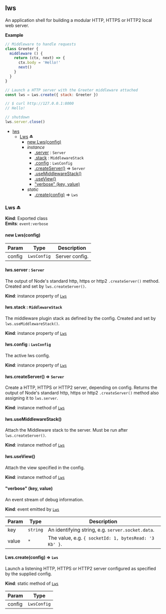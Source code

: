 <a name="module_lws"></a>

## lws
An application shell for building a modular HTTP, HTTPS or HTTP2 local web server.

**Example**  
```js
// Middleware to handle requests
class Greeter {
  middleware () {
    return (ctx, next) => {
      ctx.body = 'Hello!'
      next()
    }
  }
}

// Launch a HTTP server with the Greeter middleware attached
const lws = Lws.create({ stack: Greeter })

// $ curl http://127.0.0.1:8000
// Hello!

// shutdown
lws.server.close()
```

* [lws](#module_lws)
    * [Lws](#exp_module_lws--Lws) ⏏
        * [new Lws(config)](#new_module_lws--Lws_new)
        * _instance_
            * [.server](#module_lws--Lws+server) : <code>Server</code>
            * [.stack](#module_lws--Lws+stack) : <code>MiddlewareStack</code>
            * [.config](#module_lws--Lws+config) : <code>LwsConfig</code>
            * [.createServer()](#module_lws--Lws+createServer) ⇒ <code>Server</code>
            * [.useMiddlewareStack()](#module_lws--Lws+useMiddlewareStack)
            * [.useView()](#module_lws--Lws+useView)
            * ["verbose" (key, value)](#module_lws--Lws+event_verbose)
        * _static_
            * [.create(config)](#module_lws--Lws.create) ⇒ <code>Lws</code>

<a name="exp_module_lws--Lws"></a>

### Lws ⏏
**Kind**: Exported class  
**Emits**: <code>event:verbose</code>  
<a name="new_module_lws--Lws_new"></a>

#### new Lws(config)

| Param | Type | Description |
| --- | --- | --- |
| config | <code>LwsConfig</code> | Server config. |

<a name="module_lws--Lws+server"></a>

#### lws.server : <code>Server</code>
The output of Node's standard http, https or http2 `.createServer()` method. Created and set by `lws.createServer()`.

**Kind**: instance property of [<code>Lws</code>](#exp_module_lws--Lws)  
<a name="module_lws--Lws+stack"></a>

#### lws.stack : <code>MiddlewareStack</code>
The middleware plugin stack as defined by the config. Created and set by `lws.useMiddlewareStack()`.

**Kind**: instance property of [<code>Lws</code>](#exp_module_lws--Lws)  
<a name="module_lws--Lws+config"></a>

#### lws.config : <code>LwsConfig</code>
The active lws config.

**Kind**: instance property of [<code>Lws</code>](#exp_module_lws--Lws)  
<a name="module_lws--Lws+createServer"></a>

#### lws.createServer() ⇒ <code>Server</code>
Create a HTTP, HTTPS or HTTP2 server, depending on config. Returns the output of Node's standard http, https or http2 `.createServer()` method also assigning it to `lws.server`.

**Kind**: instance method of [<code>Lws</code>](#exp_module_lws--Lws)  
<a name="module_lws--Lws+useMiddlewareStack"></a>

#### lws.useMiddlewareStack()
Attach the Middleware stack to the server. Must be run after `lws.createServer()`.

**Kind**: instance method of [<code>Lws</code>](#exp_module_lws--Lws)  
<a name="module_lws--Lws+useView"></a>

#### lws.useView()
Attach the view specified in the config.

**Kind**: instance method of [<code>Lws</code>](#exp_module_lws--Lws)  
<a name="module_lws--Lws+event_verbose"></a>

#### "verbose" (key, value)
An event stream of debug information.

**Kind**: event emitted by [<code>Lws</code>](#exp_module_lws--Lws)  

| Param | Type | Description |
| --- | --- | --- |
| key | <code>string</code> | An identifying string, e.g. `server.socket.data`. |
| value | <code>\*</code> | The value, e.g. `{ socketId: 1, bytesRead: '3 Kb' }`. |

<a name="module_lws--Lws.create"></a>

#### Lws.create(config) ⇒ <code>Lws</code>
Launch a listening HTTP, HTTPS or HTTP2 server configured as specified by the supplied config.

**Kind**: static method of [<code>Lws</code>](#exp_module_lws--Lws)  

| Param | Type |
| --- | --- |
| config | <code>LwsConfig</code> | 

